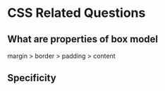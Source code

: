 # CSS Related Questions

## What are properties of box model

margin &gt; border &gt; padding &gt; content 

## Specificity



